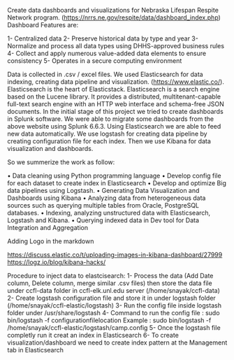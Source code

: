 Create data dashboards and visualizations for Nebraska Lifespan Respite Network program. (https://nrrs.ne.gov/respite/data/dashboard_index.php)
Dashboard Features are:

1- Centralized data
2- Preserve historical data by type and year
3- Normalize and process all data types using DHHS-approved business rules
4- Collect and apply numerous value-added data elements to ensure consistency
5- Operates in a secure computing environment

Data is collected in .csv / excel files. We used Elasticsearch for data indexing, creating data pipeline and visualization.
(https://www.elastic.co/). Elasticsearch is the heart of Elasticstack.
Elasticsearch is a search engine based on the Lucene library. It provides a distributed, multitenant-capable full-text search engine with an HTTP web interface and schema-free JSON documents. In the initial stage of this project we tried to create dashboards in Splunk software. We were able to migrate some dashboards from the above website using Splunk 6.6.3. Using Elasticsearch we are able to feed new data automatically. We use logstash for creating data pipeline by creating configuration file for each index. Then we use Kibana for data visualization and dashboards.



So we summerize the work as follow:

• Data cleaning using Python programming language
• Develop config file for each dataset to create index in Elasticsearch
• Develop and optimize Big data pipelines using Logstash. 
• Generating Data Visualization and Dashboards using Kibana
• Analyzing data from heterogeneous data sources such as querying multiple tables from Oracle, PostgreSQL databases. 
• Indexing, analyzing unstructured data with Elasticsearch, Logstash and Kibana. 
• Querying indexed data in Dev tool for Data Integration and Aggregation 


Adding Logo in the markdown

https://discuss.elastic.co/t/uploading-images-in-kibana-dashboard/27999
https://logz.io/blog/kibana-hacks/

Procedure to inject data to elastcisearch:
1- Process the data (Add Date column, Delete column, merge similar .csv files) then store the data file under ccfl-data folder in ccfl-elk.unl.edu server (/home/snayak/ccfl-data)
2- Create logstash configuration file and store it in under logstash folder (/home/snayak/ccfl-elastic/logstash)
3- Run the config file inside logstash folder under /usr/share/logstash
4- Command to run the config file : sudo bin/logstash -f configurationfilelocation
   Example : sudo bin/logstash -f /home/snayak/ccfl-elastic/logstash/camp.config
5- Once the logstash file completly run it creat an index in Elasticsearch
6- To create visualization/dashboard we need to create index pattern at the Management tab in Elasticsearch

